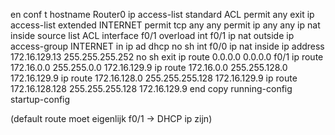 en
conf t
hostname Router0
ip access-list standard ACL
permit any
exit
ip access-list extended INTERNET
permit tcp any any
permit ip any any
ip nat inside source list ACL interface f0/1 overload
int f0/1
ip nat outside
ip access-group INTERNET in
ip ad dhcp
no sh
int f0/0
ip nat inside
ip address 172.16.129.13 255.255.255.252
no sh
exit
ip route 0.0.0.0 0.0.0.0 f0/1
ip route 172.16.0.0 255.255.0.0 172.16.129.9
ip route 172.16.0.0 255.255.128.0 172.16.129.9
ip route 172.16.128.0 255.255.255.128 172.16.129.9
ip route 172.16.128.128 255.255.255.128 172.16.129.9
end
copy running-config startup-config


(default route moet eigenlijk f0/1 -> DHCP ip zijn)